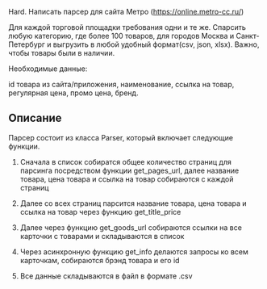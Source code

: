 Hard. Написать парсер для сайта Метро (https://online.metro-cc.ru/)

Для каждой торговой площадки требования одни и те же. 
Спарсить любую категорию, где более 100 товаров, для городов Москва и Санкт-Петербург и выгрузить в любой удобный формат(csv, json, xlsx). 
Важно, чтобы товары были в наличии.

Необходимые данные: 

id товара из сайта/приложения, 
наименование, 
ссылка на товар, 
регулярная цена, 
промо цена, 
бренд.

## Описание

Парсер состоит из класса Parser, который включает следующие функции.

1) Сначала в список собиратся общее количество страниц для парсинга посредством функции get_pages_url, далее название товара, цена товара и ссылка на товар собираются с каждой страниц

2) Далее со всех страниц парсится название товара, цена товара и ссылка на товар через функцию get_title_price

3) Далее через функцию get_goods_url собираются ссылки на все карточки с товарами и складываются в список

4) Через асинхронную функцию get_info делаются запросы ко всем карточкам, собираются брэнд товара и его id

5) Все данные складываются в файл в формате .csv


